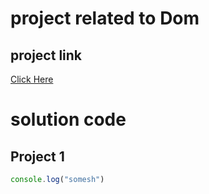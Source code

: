 # project related to Dom

## project link
[Click Here]()

# solution code

## Project 1

```Javascript
console.log("somesh")

```